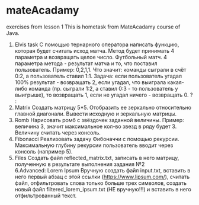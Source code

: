 # mateAcadamy
exercises from lesson 1
This is hometask from MateAcadamy course of Java.
1. Elvis task
С помощью тернарного оператора написать функцию, которая будет считать исход матча. Метод будет принимать 4 параметра и возвращать целое число. Футбольный матч. 4 параметра метода - результат матча и то, что поставил пользователь. Пример: 0,2,1,1. Что значит: команды сыграли в счёт 0:2, а пользователь ставил 1:1. Задача: если пользователь угадал 100% результат - возвращать 2, если угадал, что выиграла какая-либо команда (пр. сыграли 1:2, а ставил 0:3 - то пользователь у выигрыше), то возвращать 1, если не угадал ничего - возвращать 0.
? : 
2. Matrix
Создать матрицу 5*5. Отобразить ее зеркально относительно главной диагонали. Вывести исходную и зеркальную матрицы.
3. Romb
Нарисовать ромб с звёздочек заданной величины. Пример: величина 3, значит максимальное кол-во звезд в ряду будет 3. Величину считать через консоль.
4. Fibonacci
Реализовать задачу Фибоначчи с помощью рекурсии. Максимальную глубину рекурсии пользователь вводит через консоль (например 5).
5. Files
Создать файл reflected_matrix.txt, записать в него матрицу, полученную в результате выполнения задания №2   
6.Advanced: Lorem Ipsum 
Вручную создать файл input.txt, вставить в него первый абзац с этой ссылки (https://www.lipsum.com/), считать файл, отфильтровать слова только больше трех символов, создать новый файл filtered_lorem_ipsum.txt (НЕ вручную!!!) и вставить в него отфильтрованный текст. 
